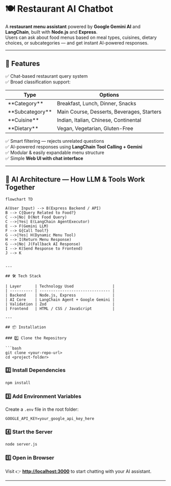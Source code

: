 # 🍽️ Restaurant AI Chatbot

A **restaurant menu assistant** powered by **Google Gemini AI** and **LangChain**, built with **Node.js** and **Express**.  
Users can ask about food menus based on meal types, cuisines, dietary choices, or subcategories — and get instant AI-powered responses.

---

## 🚀 Features

✅ Chat-based restaurant query system  
✅ Broad classification support:

| Type              | Options                                                           |
|-------------------|-------------------------------------------------------------------|
| \*\*Category\*\*     | Breakfast, Lunch, Dinner, Snacks                                  |
| \*\*Subcategory\*\*  | Main Course, Desserts, Beverages, Starters                        |
| \*\*Cuisine\*\*      | Indian, Italian, Chinese, Continental                             |
| \*\*Dietary\*\*      | Vegan, Vegetarian, Gluten-Free                                    |

✅ Smart filtering — rejects unrelated questions  
✅ AI-powered responses using **LangChain Tool Calling + Gemini**  
✅ Modular & easily expandable menu structure  
✅ Simple **Web UI with chat interface**

---

## 🧠 AI Architecture — How LLM & Tools Work Together

```mermaid
flowchart TD

A(User Input) --> B(Express Backend / API)
B --> C{Query Related to Food?}
C -->|No| D(Not Food Query)
C -->|Yes| E(LangChain AgentExecutor)
E --> F(Gemini LLM)
F --> G{Call Tool?}
G -->|Yes| H(Dynamic Menu Tool)
H --> I(Return Menu Response)
G -->|No| J(Fallback AI Response)
I --> K(Send Response to Frontend)
J --> K


---

## 🛠️ Tech Stack

| Layer      | Technology Used                 |
| ---------- | ------------------------------- |
| Backend    | Node.js, Express                |
| AI Core    | LangChain Agent + Google Gemini |
| Validation | Zod                             |
| Frontend   | HTML / CSS / JavaScript         |

---

## 📦 Installation

### 1️⃣ Clone the Repository

```bash
git clone <your-repo-url>
cd <project-folder>
```

### 2️⃣ Install Dependencies

```bash
npm install
```

### 3️⃣ Add Environment Variables

Create a `.env` file in the root folder:

```env
GOOGLE_API_KEY=your_google_api_key_here
```

### 4️⃣ Start the Server

```bash
node server.js
```

### 5️⃣ Open in Browser

Visit 👉 **[http://localhost:3000](http://localhost:3000)** to start chatting with your AI assistant.

---

